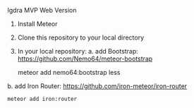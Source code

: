 Igdra MVP Web Version

1. Install Meteor
2. Clone this repository to your local directory
2. In your local repository:
  a. add Bootstrap: https://github.com/Nemo64/meteor-bootstrap

    meteor add nemo64:bootstrap less
    
  b. add Iron Router: https://github.com/iron-meteor/iron-router
  
    meteor add iron:router
